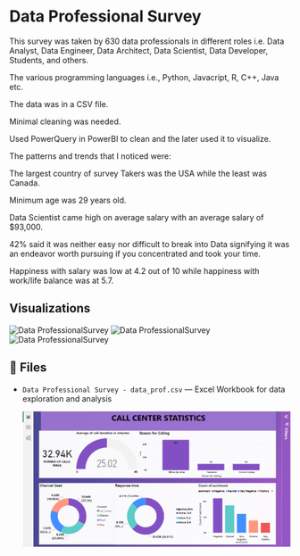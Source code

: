 
# Data Professional Survey

This survey was taken by 630 data professionals in different roles i.e. Data Analyst, Data Engineer, Data Architect, Data Scientist, Data Developer, Students, and others.

The various programming languages i.e., Python, Javacript, R, C++, Java etc.

The data was in a CSV file.

Minimal cleaning was needed.

Used PowerQuery in PowerBI to clean and the later used it to visualize.

The patterns and trends that I noticed were:

The largest country of survey Takers was the USA while the least was Canada.

Minimum age was 29 years old.

Data Scientist came high on average salary with an average salary of $93,000.

42% said it was neither easy nor difficult to break into Data signifying it was an endeavor worth pursuing if you concentrated and took your time.

Happiness with salary was low at 4.2 out of 10 while happiness with work/life balance was at 5.7.

## Visualizations 
![Data ProfessionalSurvey](https://mavenanalyticsio-upload-bucket-prod.s3.us-west-2.amazonaws.com/178378569/projects/3dadbb30-6df9-4299-8690-64fae4c55021.png)
![Data ProfessionalSurvey](https://mavenanalyticsio-upload-bucket-prod.s3.us-west-2.amazonaws.com/178378569/projects/9253/3c6c2447-8fdc-4779-ac14-7d2b81f595ba.png)
![Data ProfessionalSurvey](https://mavenanalyticsio-upload-bucket-prod.s3.us-west-2.amazonaws.com/178378569/projects/9253/9bd13e35-0043-49e4-bd9e-c5a482723574.png)

## 📂 Files
- `Data Professional Survey - data_prof.csv` — Excel Workbook for data exploration and analysis

  ![Data ProfessionalSurvey](https://github.com/MoAngwenyi/PorfolioProjects/blob/main/PowerBI/Call%20Center%20Statistics/call01.PNG?raw=true)
  
